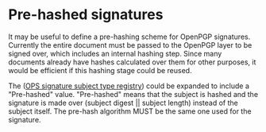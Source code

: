 # Pre-hashed signatures

It may be useful to define a pre-hashing scheme for OpenPGP signatures.
Currently the entire document must be passed to the OpenPGP layer to be signed over, which includes an internal hashing step.
Since many documents already have hashes calculated over them for other purposes, it would be efficient if this hashing stage could be reused.

The ([OPS signature subject type registry](https://andrewgdotcom.gitlab.io/openpgp-signatures)) could be expanded to include a "Pre-hashed" value.
"Pre-hashed" means that the subject is hashed and the signature is made over (subject digest || subject length) instead of the subject itself.
The pre-hash algorithm MUST be the same one used for the signature.
